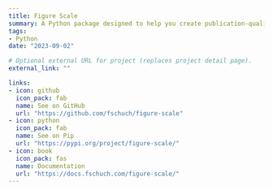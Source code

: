 ```yaml
---
title: Figure Scale
summary: A Python package designed to help you create publication-quality figures with precise size control in Matplotlib
tags:
- Python
date: "2023-09-02"

# Optional external URL for project (replaces project detail page).
external_link: ""

links:
- icon: github
  icon_pack: fab
  name: See on GitHub
  url: "https://github.com/fschuch/figure-scale"
- icon: python
  icon_pack: fab
  name: See on Pip
  url: "https://pypi.org/project/figure-scale/"
- icon: book
  icon_pack: fas
  name: Documentation
  url: "https://docs.fschuch.com/figure-scale/"
---
```

